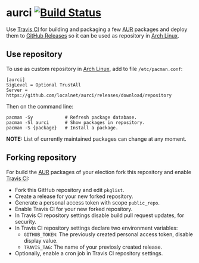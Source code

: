 # aurci [![Build Status](https://travis-ci.org/localnet/aurci.svg?branch=master)](https://travis-ci.org/localnet/aurci)

Use [Travis CI](https://travis-ci.org/localnet/aurci) for building and packaging a few [AUR](https://aur.archlinux.org) packages and deploy them to [GitHub Releases](https://github.com/localnet/aurci/releases) so it can be used as repository in [Arch Linux](https://www.archlinux.org).

## Use repository

To use as custom repository in [Arch Linux](https://www.archlinux.org), add to file `/etc/pacman.conf`:

```
[aurci]
SigLevel = Optional TrustAll
Server = https://github.com/localnet/aurci/releases/download/repository
```

Then on the command line:

```
pacman -Sy            # Refresh package database.
pacman -Sl aurci      # Show packages in repository.
pacman -S {package}   # Install a package.
```

**NOTE:** List of currently maintained packages can change at any moment.

## Forking repository

For build the [AUR](https://aur.archlinux.org) packages of your election fork this repository and enable [Travis CI](https://travis-ci.org):

  - Fork this GitHub repository and edit `pkglist`.
  - Create a release for your new forked repository.
  - Generate a personal access token with scope `public_repo`.
  - Enable Travis CI for your new forked repository.
  - In Travis CI repository settings disable build pull request updates, for security.
  - In Travis CI repository settings declare two environment variables:
    - `GITHUB_TOKEN`: The previously created personal access token, disable display value.
    - `TRAVIS_TAG`: The name of your previosly created release.
  - Optionally, enable a cron job in Travis CI repository settings.
